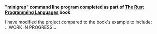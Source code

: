 **"minigrep" command line program completed as part of <a href = "https://doc.rust-lang.org/book/ch12-00-an-io-project.html">The Rust Programming Languages</a> book.**

I have modified the project compared to the book's example to include:
...WORK IN PROGRESS...